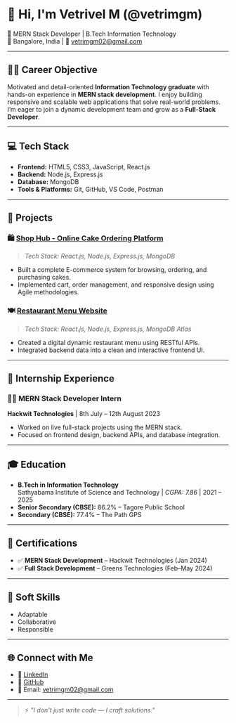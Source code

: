 # 👋 Hi, I'm Vetrivel M (@vetrimgm)

🎯 MERN Stack Developer | B.Tech Information Technology  
📍 Bangalore, India | 📧 vetrimgm02@gmail.com 

---

## 🧑‍💻 Career Objective

Motivated and detail-oriented **Information Technology graduate** with hands-on experience in **MERN stack development**. I enjoy building responsive and scalable web applications that solve real-world problems. I’m eager to join a dynamic development team and grow as a **Full-Stack Developer**.

---

## 💻 Tech Stack

- **Frontend:** HTML5, CSS3, JavaScript, React.js  
- **Backend:** Node.js, Express.js  
- **Database:** MongoDB  
- **Tools & Platforms:** Git, GitHub, VS Code, Postman  

---

## 🚀 Projects

### 🛍️ [Shop Hub - Online Cake Ordering Platform](#)
> *Tech Stack: React.js, Node.js, Express.js, MongoDB*  
- Built a complete E-commerce system for browsing, ordering, and purchasing cakes.  
- Implemented cart, order management, and responsive design using Agile methodologies.

### 🍽️ [Restaurant Menu Website](#)
> *Tech Stack: React.js, Node.js, Express.js, MongoDB Atlas*  
- Created a digital dynamic restaurant menu using RESTful APIs.  
- Integrated backend data into a clean and interactive frontend UI.

---

## 🏢 Internship Experience

### 👨‍💻 MERN Stack Developer Intern  
**Hackwit Technologies** | 8th July – 12th August 2023  
- Worked on live full-stack projects using the MERN stack.  
- Focused on frontend design, backend APIs, and database integration.

---

## 🎓 Education

- **B.Tech in Information Technology**  
  Sathyabama Institute of Science and Technology | *CGPA: 7.86* | 2021 – 2025  
- **Senior Secondary (CBSE):** 86.2% – Tagore Public School  
- **Secondary (CBSE):** 77.4% – The Path GPS

---

## 📜 Certifications

- ✅ **MERN Stack Development** – Hackwit Technologies (Jan 2024)  
- ✅ **Full Stack Development** – Greens Technologies (Feb–May 2024)

---

## 🧠 Soft Skills

- Adaptable  
- Collaborative  
- Responsible  

---

## 🌐 Connect with Me

- 🔗 [LinkedIn](https://www.linkedin.com/in/vetrimgm)  
- 🐙 [GitHub](https://github.com/vetrimgm)  
- 📧 Email: vetrimgm02@gmail.com  

---

> ⚡ *"I don't just write code — I craft solutions."*


